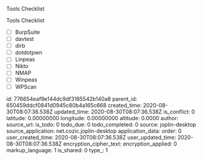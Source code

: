 Tools Checklist

Tools Checklist

- [ ] BurpSuite
- [ ] davtest
- [ ] dirb
- [ ] dotdotpwn
- [ ] Linpeas
- [ ] Nikto
- [ ] NMAP
- [ ] Winpeas
- [ ] WPScan

id: 776654eaf9e144dc9df3185542b140a8
parent_id: 650459ddcf0841d0945c80b4a165c668
created_time: 2020-08-30T08:07:36.538Z
updated_time: 2020-08-30T08:07:36.538Z
is_conflict: 0
latitude: 0.00000000
longitude: 0.00000000
altitude: 0.0000
author: 
source_url: 
is_todo: 0
todo_due: 0
todo_completed: 0
source: joplin-desktop
source_application: net.cozic.joplin-desktop
application_data: 
order: 0
user_created_time: 2020-08-30T08:07:36.538Z
user_updated_time: 2020-08-30T08:07:36.538Z
encryption_cipher_text: 
encryption_applied: 0
markup_language: 1
is_shared: 0
type_: 1